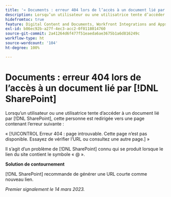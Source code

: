 ```yaml
---
title: '« Documents : erreur 404 lors de l’accès à un document lié par SharePoint »'
description: Lorsqu’un utilisateur ou une utilisatrice tente d’accéder à un document lié par SharePoint, cette personne est redirigée vers une page contenant une erreur 404.
hidefromtoc: true
feature: Digital Content and Documents, Workfront Integrations and Apps
exl-id: b86ec92b-a27f-4ec3-acc2-0f0118014760
source-git-commit: 2a41264d6f477f51eaeda6ae3675b1a6d816249c
workflow-type: ht
source-wordcount: '104'
ht-degree: 100%

---
```


# Documents : erreur 404 lors de l’accès à un document lié par [!DNL SharePoint]

<!--Requested article. This issue is on the WF and WFP TOCs.-->

Lorsqu’un utilisateur ou une utilisatrice tente d’accéder à un document lié par [!DNL SharePoint], cette personne est redirigée vers une page contenant l’erreur suivante :

« [!UICONTROL Erreur 404 : page introuvable. Cette page n’est pas disponible. Essayez de vérifier l’URL ou consultez une autre page.] »

Il s’agit d’un problème de [!DNL SharePoint] connu qui se produit lorsque le lien du site contient le symbole « @ ».

**Solution de contournement**

[!DNL SharePoint] recommande de générer une URL courte comme nouveau lien.

_Premier signalement le 14 mars 2023._
